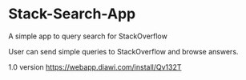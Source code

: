 # Stack-Search-App
A simple app to query search for StackOverflow

User can send simple queries to StackOverflow and browse answers.

1.0 version
https://webapp.diawi.com/install/Qv132T
